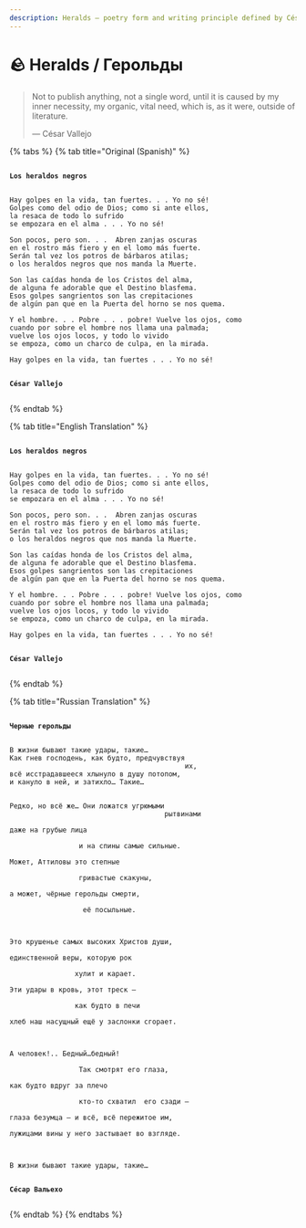 ```yaml
---
description: Heralds — poetry form and writing principle defined by César Vallejo.
---
```


# 🪨 Heralds / Герольды

> Not to publish anything, not a single word, until it is caused by my inner necessity, my organic, vital need, which is, as it were, outside of literature.
>
> — César Vallejo



{% tabs %}
{% tab title="Original (Spanish)" %}
<pre><code>
<strong>Los heraldos negros
</strong> 

Hay golpes en la vida, tan fuertes. . . Yo no sé!
Golpes como del odio de Dios; como si ante ellos,
la resaca de todo lo sufrido
se empozara en el alma . . . Yo no sé!

Son pocos, pero son. . .  Abren zanjas oscuras
en el rostro más fiero y en el lomo más fuerte.
Serán tal vez los potros de bárbaros atilas;
o los heraldos negros que nos manda la Muerte.

Son las caídas honda de los Cristos del alma,
de alguna fe adorable que el Destino blasfema.
Esos golpes sangrientos son las crepitaciones
de algún pan que en la Puerta del horno se nos quema.

Y el hombre. . . Pobre . . . pobre! Vuelve los ojos, como
cuando por sobre el hombre nos llama una palmada;
vuelve los ojos locos, y todo lo vivido
se empoza, como un charco de culpa, en la mirada.

Hay golpes en la vida, tan fuertes . . . Yo no sé!


<strong>César Vallejo
</strong>
</code></pre>
{% endtab %}

{% tab title="English Translation" %}
<pre><code>
<strong>Los heraldos negros
</strong> 

Hay golpes en la vida, tan fuertes. . . Yo no sé!
Golpes como del odio de Dios; como si ante ellos,
la resaca de todo lo sufrido
se empozara en el alma . . . Yo no sé!

Son pocos, pero son. . .  Abren zanjas oscuras
en el rostro más fiero y en el lomo más fuerte.
Serán tal vez los potros de bárbaros atilas;
o los heraldos negros que nos manda la Muerte.

Son las caídas honda de los Cristos del alma,
de alguna fe adorable que el Destino blasfema.
Esos golpes sangrientos son las crepitaciones
de algún pan que en la Puerta del horno se nos quema.

Y el hombre. . . Pobre . . . pobre! Vuelve los ojos, como
cuando por sobre el hombre nos llama una palmada;
vuelve los ojos locos, y todo lo vivido
se empoza, como un charco de culpa, en la mirada.

Hay golpes en la vida, tan fuertes . . . Yo no sé!


<strong>César Vallejo
</strong>
</code></pre>
{% endtab %}

{% tab title="Russian Translation" %}
<pre><code>
<strong>Черные герольды
</strong> 

В жизни бывают такие удары, такие…
Как гнев господень, как будто, предчувствуя 
                                           их,
всё исстрадавшееся хлынуло в душу потопом,
и кануло в ней, и затихло… Такие… 


Редко, но всё же… Они ложатся угрюмыми 
                                      рытвинами

даже на грубые лица

                 и на спины самые сильные.

Может, Аттиловы это степные

                 гривастые скакуны,

а может, чёрные герольды смерти,

                  её посыльные.

 

Это крушенье самых высоких Христов души,

единственной веры, которую рок

                хулит и карает.

Эти удары в кровь, этот треск –

                как будто в печи

хлеб наш насущный ещё у заслонки сгорает.

 

А человек!.. Бедный…бедный!

                 Так смотрят его глаза,

как будто вдруг за плечо

                 кто-то схватил  его сзади –

глаза безумца – и всё, всё пережитое им,

лужицами вины у него застывает во взгляде.

 

В жизни бывают такие удары, такие…


<strong>Сéсар Вальехо
</strong>
</code></pre>
{% endtab %}
{% endtabs %}
